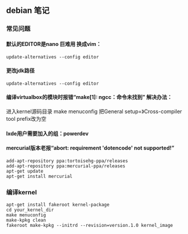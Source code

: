 debian 笔记
------------------

### 常见问题

#### 默认的EDITOR是nano 巨难用 换成vim：
    update-alternatives --config editor

#### 更改jdk路径
    update-alternatives --config editor

#### 编译virtualbox的模块时报错“make[1]: ngcc：命令未找到” 解决办法：
进入kernel源码目录 make menuconfig
把General setup=》Cross-compiler tool prefix改为空

#### lxde用户需要加入的组：powerdev

#### mercurial版本老报“abort: requirement 'dotencode' not supported!”
	add-apt-repository ppa:tortoisehg-ppa/releases
	add-apt-repository ppa:mercurial-ppa/releases
	apt-get update
	apt-get install mercurial

### 编译kernel
	apt-get install fakeroot kernel-package
	cd your_kernel_dir
	make menuconfig
	make-kpkg clean
	fakeroot make-kpkg --initrd --revision=version.1.0 kernel_image


